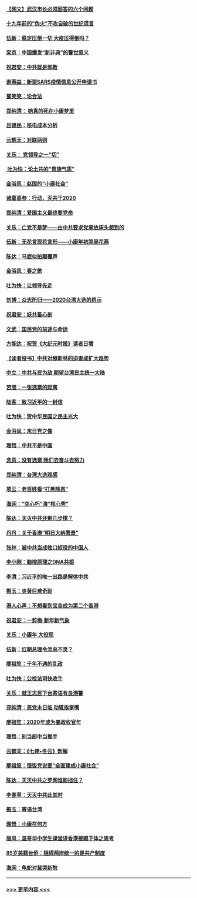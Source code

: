 #### [【网文】武汉市长必须回答的六个问题](../pages/nsc993/n11813848.md?t=01230722) 
#### [十九年前的“伪火”不攻自破的世纪谎言](../pages/nsc993/n11813238.md?t=01230722) 
#### [伍新：稳定压倒一切 大疫压得倒吗？](../pages/nsc993/n11812634.md?t=01230722) 
#### [梁京：中国爆发“新非典”的警世意义](../pages/nsc993/n11812554.md?t=01230722) 
#### [祝君安：中共就是邪教](../pages/nsc993/n11812431.md?t=01230722) 
#### [谢燕益：新型SARS疫情信息公开申请书](../pages/nsc993/n11808840.md?t=01230722) 
#### [蜀笑笑：论合法](../pages/nsc993/n11808064.md?t=01230722) 
#### [郑纯清： 她真的死在小康梦里](../pages/nsc993/n11806623.md?t=01230722) 
#### [吕锡民：核电成本分析](../pages/nsc993/n11806284.md?t=01230722) 
#### [云鹤天：对联两则](../pages/nsc993/n11805957.md?t=01230722) 
#### [关乐： 党领导之一“切”](../pages/nsc993/n11804505.md?t=01230722) 
#### [ 吐为快：论土共的“贵族气质”](../pages/nsc993/n11804490.md?t=01230722) 
#### [金浴凤：赵国的“小康社会”](../pages/nsc993/n11804452.md?t=01230722) 
#### [诸葛高参：行动，灭共于2020](../pages/nsc993/n11804120.md?t=01230722) 
#### [郑纯清：爱国主义最终要党命](../pages/nsc993/n11802197.md?t=01230722) 
#### [关乐：亡党不是梦——由中共要求党章放床头想到的](../pages/nsc993/n11802156.md?t=01230722) 
#### [伍新：无花言现花言形——小康年初哭吴花燕](../pages/nsc993/n11800044.md?t=01230722) 
#### [陈达：马屁似拍颠覆声](../pages/nsc993/n11800010.md?t=01230722) 
#### [金浴凤：春之歌](../pages/nsc993/n11797687.md?t=01230722) 
#### [吐为快：让领导先走](../pages/nsc993/n11797512.md?t=01230722) 
#### [刘博：众志所归——2020台湾大选的启示](../pages/nsc993/n11796878.md?t=01230722) 
#### [祝君安：妖共畜心剖](../pages/nsc993/n11794273.md?t=01230722) 
#### [文武：国民党的前途与命运](../pages/nsc993/n11794198.md?t=01230722) 
#### [方能达：祝贺《大纪元时报》读者日增](../pages/nsc993/n11793807.md?t=01230722) 
#### [【读者投书】中共对穆斯林的迫害成扩大趋势](../pages/nsc993/n11791371.md?t=01230722) 
#### [中立：中共与民为敌 期望台湾民主统一大陆](../pages/nsc993/n11790392.md?t=01230722) 
#### [苦胆：一张选票的距离](../pages/nsc993/n11788914.md?t=01230722) 
#### [陆客：致习近平的一封信](../pages/nsc993/n11788867.md?t=01230722) 
#### [吐为快：贺中华民国之民主光大](../pages/nsc993/n11788618.md?t=01230722) 
#### [金浴凤：末日党之像](../pages/nsc993/n11787475.md?t=01230722) 
#### [理悟：中共不是中国](../pages/nsc993/n11787463.md?t=01230722) 
#### [念贲：没有选票  我们去奋斗去努力](../pages/nsc993/n11787398.md?t=01230722) 
#### [郑纯清：台湾大选观感](../pages/nsc993/n11786210.md?t=01230722) 
#### [项云：老百姓看“打黑除恶”](../pages/nsc993/n11785398.md?t=01230722) 
#### [海网：“空心朽”演“核心秀”](../pages/nsc993/n11783874.md?t=01230722) 
#### [陈达：天灭中共还剩几步棋？](../pages/nsc993/n11783719.md?t=01230722) 
#### [丹丹：关于香港“明日大屿愿景”](../pages/nsc993/n11783273.md?t=01230722) 
#### [张林：被中共当成牲口奴役的中国人](../pages/nsc993/n11782397.md?t=01230722) 
#### [李小刚：脑控原理之DNA共振](../pages/nsc993/n11780962.md?t=01230722) 
#### [李清：习近平的唯一出路是解体中共](../pages/nsc993/n11780866.md?t=01230722) 
#### [振玉：炎黄巨难奇耻](../pages/nsc993/n11779632.md?t=01230722) 
#### [港人心声：不想看到宝岛成为第二个香港](../pages/nsc993/n11778817.md?t=01230722) 
#### [祝君安：一剪梅‧新年新气象](../pages/nsc993/n11776340.md?t=01230722) 
#### [关乐：小康年 大役现](../pages/nsc993/n11774213.md?t=01230722) 
#### [伍新：红朝总理令怎总不灵？](../pages/nsc993/n11770813.md?t=01230722) 
#### [廖祖笙：千年不遇的乱政](../pages/nsc993/n11770373.md?t=01230722) 
#### [吐为快：公检法司快收手](../pages/nsc993/n11770359.md?t=01230722) 
#### [关乐：就王志民下台寄语有良港警](../pages/nsc993/n11769903.md?t=01230722) 
#### [郑纯清：恶党末日临 动辄挨掌嘴](../pages/nsc993/n11769356.md?t=01230722) 
#### [廖祖笙：2020年或为暴政收官年](../pages/nsc993/n11768216.md?t=01230722) 
#### [理悟：别当郎中当推手](../pages/nsc993/n11768243.md?t=01230722) 
#### [云鹤天：《七律▪冬云》新解](../pages/nsc993/n11768204.md?t=01230722) 
#### [廖祖笙：饿饭党说要“全面建成小康社会”](../pages/nsc993/n11767482.md?t=01230722) 
#### [陈达：天灭中共之罗网谁能挡住？](../pages/nsc993/n11767465.md?t=01230722) 
#### [李春草：天灭中共此其时](../pages/nsc993/n11767452.md?t=01230722) 
#### [振玉：寄语台湾](../pages/nsc993/n11767432.md?t=01230722) 
#### [理悟：小康在何方](../pages/nsc993/n11767394.md?t=01230722) 
#### [唐风：温哥华中学生课堂讲香港被踢下体之思考](../pages/nsc993/n11766848.md?t=01230722) 
#### [85岁美籍台侨：阻碍两岸统一的是共产制度](../pages/nsc993/n11765043.md?t=01230722) 
#### [海网：龟蛇对鼠哭新愁](../pages/nsc993/n11764895.md?t=01230722) 

----
#### [ >>> 更早内容 <<< ](../indexes/nsc993-earlier.md)
